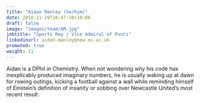 ```yaml
---
title: "Aidan Manley (he/him)"
date: 2018-11-19T10:47:58+10:00
draft: false
image: "images/team/AM.jpg"
jobtitle: "Sports Rep / Vice Admiral of Punts"
linkedinurl: aidan.manley@new.ox.ac.uk
promoted: true
weight: 11
---
```


Aidan is a DPhil in Chemistry. When not wondering why his code has inexplicably produced imaginary numbers, he is usually waking up at dawn for rowing outings, kicking a football against a wall while reminding himself of Einstein’s definition of insanity or sobbing over Newcastle United’s most recent result.


